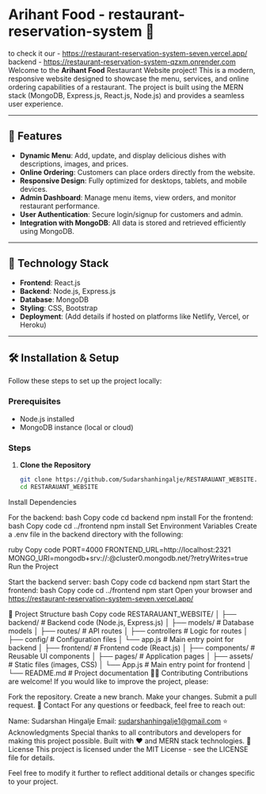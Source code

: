 # Arihant Food - restaurant-reservation-system 🍴


to check it our - https://restaurant-reservation-system-seven.vercel.app/ 
backend - https://restaurant-reservation-system-qzxm.onrender.com
Welcome to the **Arihant Food** Restaurant Website project! This is a modern, responsive website designed to showcase the menu, services, and online ordering capabilities of a restaurant. The project is built using the MERN stack (MongoDB, Express.js, React.js, Node.js) and provides a seamless user experience.

---

## 🌟 Features

- **Dynamic Menu**: Add, update, and display delicious dishes with descriptions, images, and prices.
- **Online Ordering**: Customers can place orders directly from the website.
- **Responsive Design**: Fully optimized for desktops, tablets, and mobile devices.
- **Admin Dashboard**: Manage menu items, view orders, and monitor restaurant performance.
- **User Authentication**: Secure login/signup for customers and admin.
- **Integration with MongoDB**: All data is stored and retrieved efficiently using MongoDB.

---

## 🚀 Technology Stack

- **Frontend**: React.js
- **Backend**: Node.js, Express.js
- **Database**: MongoDB
- **Styling**: CSS, Bootstrap
- **Deployment**: (Add details if hosted on platforms like Netlify, Vercel, or Heroku)

---

## 🛠️ Installation & Setup

Follow these steps to set up the project locally:

### Prerequisites
- Node.js installed
- MongoDB instance (local or cloud)

### Steps

1. **Clone the Repository**
   ```bash
   git clone https://github.com/Sudarshanhingalje/RESTARAUANT_WEBSITE.git
   cd RESTARAUANT_WEBSITE

  Install Dependencies

For the backend:
bash
Copy code
cd backend
npm install
For the frontend:
bash
Copy code
cd ../frontend
npm install
Set Environment Variables Create a .env file in the backend directory with the following:

ruby
Copy code
PORT=4000
FRONTEND_URL=http://localhost:2321
MONGO_URI=mongodb+srv://<username>:<password>@cluster0.mongodb.net/?retryWrites=true
Run the Project

Start the backend server:
bash
Copy code
cd backend
npm start
Start the frontend:
bash
Copy code
cd ../frontend
npm start
Open your browser and https://restaurant-reservation-system-seven.vercel.app/

📂 Project Structure
bash
Copy code
RESTARAUANT_WEBSITE/
│
├── backend/        # Backend code (Node.js, Express.js)
│   ├── models/     # Database models
│   ├── routes/     # API routes
│   ├── controllers # Logic for routes
│   ├── config/     # Configuration files
│   └── app.js      # Main entry point for backend
│
├── frontend/       # Frontend code (React.js)
│   ├── components/ # Reusable UI components
│   ├── pages/      # Application pages
│   ├── assets/     # Static files (images, CSS)
│   └── App.js      # Main entry point for frontend
│
└── README.md       # Project documentation
👨‍💻 Contributing
Contributions are welcome! If you would like to improve the project, please:

Fork the repository.
Create a new branch.
Make your changes.
Submit a pull request.
📧 Contact
For any questions or feedback, feel free to reach out:

Name: Sudarshan Hingalje
Email: sudarshanhingalje1@gmail.com
⭐ Acknowledgments
Special thanks to all contributors and developers for making this project possible.
Built with ❤️ and MERN stack technologies.
📜 License
This project is licensed under the MIT License - see the LICENSE file for details.



Feel free to modify it further to reflect additional details or changes specific to your project.






